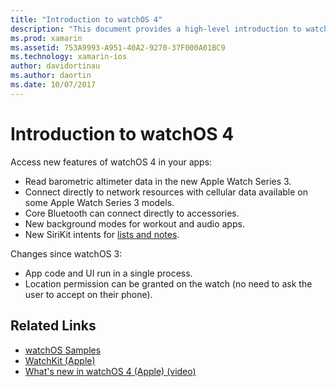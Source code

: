 ```yaml
---
title: "Introduction to watchOS 4"
description: "This document provides a high-level introduction to watchOS 4, describing the new features that are now available to Xamarin developers."
ms.prod: xamarin
ms.assetid: 753A9993-A951-40A2-9270-37F000A01BC9
ms.technology: xamarin-ios
author: davidortinau
ms.author: daortin
ms.date: 10/07/2017
---
```

# Introduction to watchOS 4

Access new features of watchOS 4 in your apps:

* Read barometric altimeter data in the new Apple Watch Series 3.
* Connect directly to network resources with cellular data available on some Apple Watch Series 3 models.
* Core Bluetooth can connect directly to accessories.
* New background modes for workout and audio apps.
* New SiriKit intents for [lists and notes](~/ios/platform/introduction-to-ios11/sirikit.md).

Changes since watchOS 3:

* App code and UI run in a single process.
* Location permission can be granted on the watch (no need to ask the user to accept on their phone).

## Related Links

* [watchOS Samples](/samples/browse/?products=xamarin&term=Xamarin.iOS%2bwatchOS)
* [WatchKit (Apple)](https://developer.apple.com/documentation/watchkit)
* [What's new in watchOS 4 (Apple) (video)](https://developer.apple.com/videos/play/wwdc2017/205/)